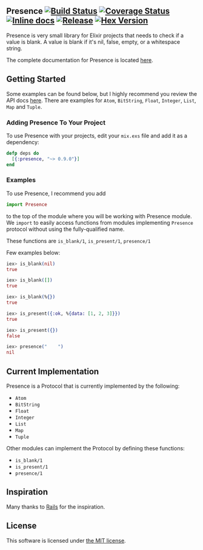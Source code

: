 ## Presence [![Build Status](https://travis-ci.org/wnuqui/presence.png?branch=master)](https://travis-ci.org/wnuqui/presence) [![Coverage Status](https://coveralls.io/repos/github/wnuqui/presence/badge.svg?branch=master)](https://coveralls.io/github/wnuqui/presence?branch=master) [![Inline docs](http://inch-ci.org/github/wnuqui/presence.svg)](http://inch-ci.org/github/wnuqui/presence) [![Release](http://img.shields.io/github/release/wnuqui/presence.svg)](https://github.com/wnuqui/presence/releases/latest) [![Hex Version](https://img.shields.io/hexpm/v/presence.svg "Hex Version")](https://hex.pm/packages/presence)

Presence is very small library for Elixir projects that needs to check if a value is blank. A value is blank if it's nil, false, empty, or a whitespace string.

The complete documentation for Presence is located [here](https://hexdocs.pm/presence).

## Getting Started

Some examples can be found below, but I highly recommend you review the
API docs [here](https://hexdocs.pm/presence). There are examples for `Atom`, `BitString`, `Float`, `Integer`, `List`, `Map` and `Tuple`.

### Adding Presence To Your Project

To use Presence with your projects, edit your `mix.exs` file and add it as a dependency:

```elixir
defp deps do
  [{:presence, "~> 0.9.0"}]
end
```

### Examples

To use Presence, I recommend you add
```elixir
import Presence
```
to the top of the module where you will be working with Presence module. We `import` to easily access functions from modules implementing `Presence` protocol without using the fully-qualified name.

These functions are `is_blank/1`, `is_present/1`, `presence/1`

Few examples below:

```elixir
iex> is_blank(nil)
true
```

```elixir
iex> is_blank([])
true
```

```elixir
iex> is_blank(%{})
true
```

```elixir
iex> is_present({:ok, %{data: [1, 2, 3]}})
true
```

```elixir
iex> is_present({})
false
```

```elixir
iex> presence("    ")
nil
```

## Current Implementation

Presence is a Protocol that is currently implemented by the following:
- `Atom`
- `BitString`
- `Float`
- `Integer`
- `List`
- `Map`
- `Tuple`

Other modules can implement the Protocol by defining these functions:
- `is_blank/1`
- `is_present/1`
- `presence/1`

## Inspiration

Many thanks to [Rails](http://rubyonrails.org/) for the inspiration.

## License

This software is licensed under [the MIT license](LICENSE.md).
